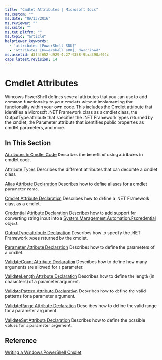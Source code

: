 ```yaml
---
title: "Cmdlet Attributes | Microsoft Docs"
ms.custom: ""
ms.date: "09/13/2016"
ms.reviewer: ""
ms.suite: ""
ms.tgt_pltfrm: ""
ms.topic: "article"
helpviewer_keywords:
  - "attributes [PowerShell SDK]"
  - "attributes [PowerShell SDK], described"
ms.assetid: d3f4f652-d929-4c27-9358-9baa390a094c
caps.latest.revision: 14
---
```

# Cmdlet Attributes

Windows PowerShell defines several attributes that you can use to add common functionality to your cmdlets without implementing that functionality within your own code. This includes the Cmdlet attribute that identifies a Microsoft .NET Framework class as a cmdlet class, the OutputType attribute that specifies the .NET Framework types returned by the cmdlet, the Parameter attribute that identifies public properties as cmdlet parameters, and more.

## In This Section

[Attributes in Cmdlet Code](./attributes-in-cmdlet-code.md)
Describes the benefit of using attributes in cmdlet code.

[Attribute Types](./attribute-types.md)
Describes the different attributes that can decorate a cmdlet class.

[Alias Attribute Declaration](./alias-attribute-declaration.md)
Describes how to define aliases for a cmdlet parameter name.

[Cmdlet Attribute Declaration](./cmdlet-attribute-declaration.md)
Describes how to define a .NET Framework class as a cmdlet.

[Credential Attribute Declaration](./credential-attribute-declaration.md)
Describes how to add support for converting string input into a [System.Management.Automation.Pscredential](/dotnet/api/System.Management.Automation.PSCredential) object.

[OutputType attribute Declaration](./outputtype-attribute-declaration.md)
Describes how to specify the .NET Framework types returned by the cmdlet.

[Parameter Attribute Declaration](./parameter-attribute-declaration.md)
Describes how to define the parameters of a cmdlet.

[ValidateCount Attribute Declaration](./validatecount-attribute-declaration.md)
Describes how to define how many arguments are allowed for a parameter.

[ValidateLength Attribute Declaration](./validatelength-attribute-declaration.md)
Describes how to define the length (in characters) of a parameter argument.

[ValidatePattern Attribute Declaration](./validatepattern-attribute-declaration.md)
Describes how to define the valid patterns for a parameter argument.

[ValidateRange Attribute Declaration](./validaterange-attribute-declaration.md)
Describes how to define the valid range for a parameter argument.

[ValidateSet Attribute Declaration](./validateset-attribute-declaration.md)
Describes how to define the possible values for a parameter argument.

## Reference

[Writing a Windows PowerShell Cmdlet](./writing-a-windows-powershell-cmdlet.md)
